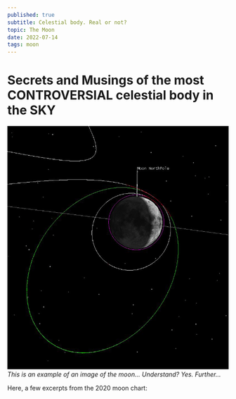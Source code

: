 ```yaml
---
published: true
subtitle: Celestial body. Real or not?
topic: The Moon
date: 2022-07-14
tags: moon
---
```


# Secrets and Musings of the most CONTROVERSIAL celestial body in the SKY

![This is the moon. WATCH OUT!](/images/moon1.png)
*This is an example of an image of the moon... Understand? Yes. Further...*

Here, a few excerpts from the 2020 moon chart:

